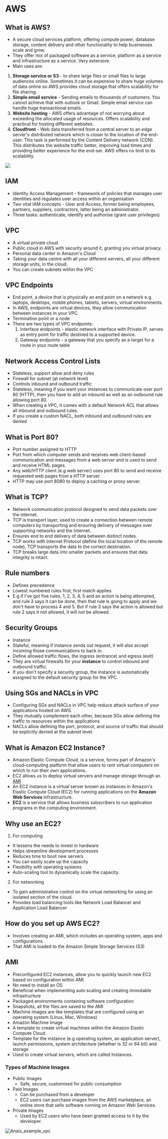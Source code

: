 # AWS  

## What is AWS?
- A secure cloud services platform, offering compute power, database storage, content delivery and other functionality to help businesses scale and grow.
- They offer mix of packaged software as a service, platform as a service and infrastructure as a service. Very extensive.
- Main uses are:
1. **Storage service or S3** - to share large files or small files to large audiences online. Sometimes it can be expensive to share huge volumes of data online so AWS provides cloud storage that offers scalability for file sharing.
2. **Simple email service** - Sending emails to thousands of customers. You cannot achieve that with outlook or Gmail. Simple email service can handle huge transactional emails.
3. **Website hosting** - AWS offers advantage of not worrying about exceeding the allocated usage of resources. Offers scalability and practical for hosting different websites.
4. **Cloudfront** - Web data transferred from a central server to an edge server's distributed network which is closer to the location of the end-user. This task is performed by the Content Delivery network (CDN). This distributes the website traffic better, improving load times and providing better experience for the end-ser. AWS offers no limit to its scalability.

<img src="https://d2o2utebsixu4k.cloudfront.net/media/images/1567147556468-Amazon-Web-Services-2.png">

## IAM 
- Identity Access Management - framework of policies that manages user identities and regulates user access within an organisation 
- Two vital IAM concepts - User and Access, former being employees, partners, suppliers, contractors, latter being an administrator.
- Three tasks: authenticate, identify and authorise (grant user privileges)

## VPC
- A virtual private cloud
- Public cloud in AWS with security around it, granting you virtual privacy.
- Personal data center in Amazon's Cloud
- Taking your data centre with all your different servers, all your different storage units, in the cloud.
- You can create subnets within the VPC

## VPC Endpoints
- End point, a device that is physically an end point on a network e.g. laptops, desktops, mobile phones, tablets, servers, virtual environments.
- In AWS, endpoints are virtual devices, they allow communication between instances in your VPC.
- Termination point or a node
- There are two types of VPC endpoints:
    1. Interface endpoints - elastic network interface with Private IP, serves as entry point for traffic destined to a supported device.
    2. Gateway endpoints - a gateway that you specify as a target for a route in your route table 

## Network Access Control Lists
- Stateless, support allow and deny rules
- Firewall for subnet (at network level)
- Controls inbound and outbound traffic
- Stateless, meaning if you want your instances to communicate over port 80 (HTTP), then you have to add an inbound as well as an outbound rule allowing port 80.
- When creating a VPC, it comes with a default Network ACL that allows all inbound and outbound rules.
- If you create a custom NACL, both inbound and outbound rules are denied

## What is Port 80?
- Port number assigned to HTTP
- Port from which computer sends and receives web client-based communication and messages from a web server and is used to send and receive HTML pages.
- Any web/HTTP client (e.g web server) uses port 80 to send and receive requested web pages from a HTTP server.
- HTTP may use port 8080 to deploy a caching or proxy server.

## What is TCP?
- Network communication protocol designed to send data packets over the internet.
- TCP is transport layer, used to create a connection between remote computers by transporting and ensuring delivery of messages over supporting networks and the Internet.
- Ensures end to end delivery of data between distinct nodes.
- TCP works with Internet Protocol (define the local location of the remote node), TCP transports the data to the correct destination.
- TCP breaks large data into smaller packets and ensures that data integrity is intact.

## Rule numbers 
- Defines precedence
- Lowest numbered rules first, first match applies 
- E.g if I've got five rules, 1, 2, 3, 4, 5 and an action is being attempted, and rule 3 says it can be done, then that rule is going to apply and we don't have to process 4 and 5. But if rule 3 says the action is allowed but rule 2 says it not allowed, it will not be allowed.

## Security Groups 
- Instance
- Stateful, meaning if instance sends out request, it will also accept incoming those communications to back in.
- Define allowed traffic flows, the ingress (entrance) and egress (exit)
- They are virtual firewalls for your **instance** to control inbound and outbound traffic. 
- If you don't specify a security group, the instance is automatically assigned to the default security group for the VPC.

## Using SGs and NACLs in VPC
- Configuring SGs and NACLs in VPC help reduce attack surface of your applications hosted on AWS.
- They mutually complement each other, because SGs allow defining the traffic to resources within the applications
- NACLs allow defining the port, protocol, and source of traffic that should be explicitly denied at the subnet level.

## What is Amazon EC2 Instance?
- Amazon Elastic Compute Cloud, is a service, forms part of Amazon's cloud-computing platform that allow users to rent virtual computers on which to run their own applications.
- EC2 allows us to deploy virtual servers and manage storage through an [AMI](#ami)
- An EC2 instance is a virtual server known as instances in Amazon's Elastic Compute Cloud (EC2) for running applications on the **Amazon Web Services** infrastructure.
- **EC2** is a service that allows business subscribers to run application programs in the computing environment. 

## Why use an EC2?
1. For computing
- It lessens the needs to invest in hardware
- Helps streamline development processes
- Reduces time to boot new servers
- You can easily scale up the capacity 
- Flexibility with operating systems
- Auto-scaling tool to dynamically scale the capacity.

2. For networking
- To gain administrative control on the virtual networking for using an isolated section of the cloud.
- Provides load balancing tools like Network Load Balancer and Application Load Balancer

## How do you set up AWS EC2?
- Involves creating an AMI, which includes an operating system, apps and configurations
- That AMI is loaded to the Amazon Simple Storage Services (S3)

## AMI
- Preconfigured EC2 instances, allow you to quickly launch new EC2 based on configuration within AMI
- No need to install an OS
- Beneficial when implementing auto scaling and creating immutable infrastructure
- Packaged environments containing software configuration
- Snapshots, all the files are saved to the AMI
- Machine images are like templates that are configured using an operating system (Linux, Mac, Windows)
- Amazon Machine Image
- A template to create virtual machines within the Amazon Elastic Compute Cloud.
- Template for the instance (e.g operating system, an application server), launch permissions, system architecture (whether is 32 or 64 bit) and storage
- Used to create virtual servers, which are called Instances.

### Types of Machine Images
- Public Images
    - Safe, secure, customised for public consumption
- Paid Images
    - Can be purchased from a developer
    - EC2 users can purchase images from the AWS marketplace, an online store that sells software running on Amazon Web Services.
- Private Images
    - Used by EC2 users who have been granted access to it by the developer.


![Anais_example_vpc](Terraform%20-%20AWS%20-%20Load%20Balancing%20-%20Eng67.Atang.VPC.png)
